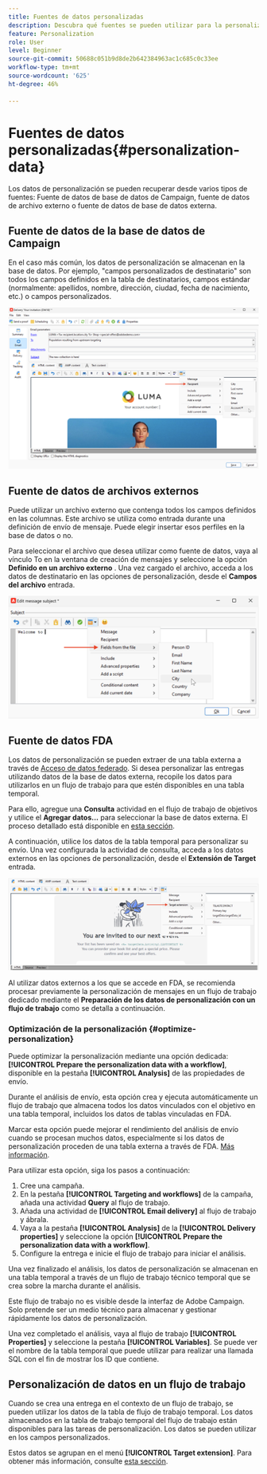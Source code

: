```yaml
---
title: Fuentes de datos personalizadas
description: Descubra qué fuentes se pueden utilizar para la personalización
feature: Personalization
role: User
level: Beginner
source-git-commit: 50688c051b9d8de2b642384963ac1c685c0c33ee
workflow-type: tm+mt
source-wordcount: '625'
ht-degree: 46%

---
```



# Fuentes de datos personalizadas{#personalization-data}

Los datos de personalización se pueden recuperar desde varios tipos de fuentes: Fuente de datos de base de datos de Campaign, fuente de datos de archivo externo o fuente de datos de base de datos externa.

## Fuente de datos de la base de datos de Campaign

En el caso más común, los datos de personalización se almacenan en la base de datos. Por ejemplo, &quot;campos personalizados de destinatario&quot; son todos los campos definidos en la tabla de destinatarios, campos estándar (normalmente: apellidos, nombre, dirección, ciudad, fecha de nacimiento, etc.) o campos personalizados.

![Campos personalizados de campaña en un correo electrónico](assets/perso-campaign-datasource.png)


## Fuente de datos de archivos externos

Puede utilizar un archivo externo que contenga todos los campos definidos en las columnas. Este archivo se utiliza como entrada durante una definición de envío de mensaje. Puede elegir insertar esos perfiles en la base de datos o no.

Para seleccionar el archivo que desea utilizar como fuente de datos, vaya al vínculo To en la ventana de creación de mensajes y seleccione la opción **Definido en un archivo externo** . Una vez cargado el archivo, acceda a los datos de destinatario en las opciones de personalización, desde el **Campos del archivo** entrada.

![Personalización de datos de un archivo](assets/perso-from-file.png)


## Fuente de datos FDA

Los datos de personalización se pueden extraer de una tabla externa a través de [Acceso de datos federado](../connect/fda.md).  Si desea personalizar las entregas utilizando datos de la base de datos externa, recopile los datos para utilizarlos en un flujo de trabajo para que estén disponibles en una tabla temporal.

Para ello, agregue una **Consulta** actividad en el flujo de trabajo de objetivos y utilice el **Agregar datos...** para seleccionar la base de datos externa. El proceso detallado está disponible en [esta sección](../../automation/workflow/query.md#adding-data).

A continuación, utilice los datos de la tabla temporal para personalizar su envío. Una vez configurada la actividad de consulta, acceda a los datos externos en las opciones de personalización, desde el **Extensión de Target** entrada.

![Personalización de datos de una base de datos externa](assets/perso-external-db.png)

Al utilizar datos externos a los que se accede en FDA, se recomienda procesar previamente la personalización de mensajes en un flujo de trabajo dedicado mediante el **Preparación de los datos de personalización con un flujo de trabajo** como se detalla a continuación.

### Optimización de la personalización {#optimize-personalization}

Puede optimizar la personalización mediante una opción dedicada: **[!UICONTROL Prepare the personalization data with a workflow]**, disponible en la pestaña **[!UICONTROL Analysis]** de las propiedades de envío.

Durante el análisis de envío, esta opción crea y ejecuta automáticamente un flujo de trabajo que almacena todos los datos vinculados con el objetivo en una tabla temporal, incluidos los datos de tablas vinculadas en FDA.

Marcar esta opción puede mejorar el rendimiento del análisis de envío cuando se procesan muchos datos, especialmente si los datos de personalización proceden de una tabla externa a través de FDA. [Más información](../connect/fda.md).

Para utilizar esta opción, siga los pasos a continuación:

1. Cree una campaña.
1. En la pestaña **[!UICONTROL Targeting and workflows]** de la campaña, añada una actividad **Query** al flujo de trabajo.
1. Añada una actividad de **[!UICONTROL Email delivery]** al flujo de trabajo y ábrala.
1. Vaya a la pestaña **[!UICONTROL Analysis]** de la **[!UICONTROL Delivery properties]** y seleccione la opción **[!UICONTROL Prepare the personalization data with a workflow]**.
1. Configure la entrega e inicie el flujo de trabajo para iniciar el análisis.

Una vez finalizado el análisis, los datos de personalización se almacenan en una tabla temporal a través de un flujo de trabajo técnico temporal que se crea sobre la marcha durante el análisis.

Este flujo de trabajo no es visible desde la interfaz de Adobe Campaign. Solo pretende ser un medio técnico para almacenar y gestionar rápidamente los datos de personalización.

Una vez completado el análisis, vaya al flujo de trabajo **[!UICONTROL Properties]** y seleccione la pestaña **[!UICONTROL Variables]**. Se puede ver el nombre de la tabla temporal que puede utilizar para realizar una llamada SQL con el fin de mostrar los ID que contiene.

## Personalización de datos en un flujo de trabajo

Cuando se crea una entrega en el contexto de un flujo de trabajo, se pueden utilizar los datos de la tabla de flujo de trabajo temporal. Los datos almacenados en la tabla de trabajo temporal del flujo de trabajo están disponibles para las tareas de personalización. Los datos se pueden utilizar en los campos personalizados.

Estos datos se agrupan en el menú **[!UICONTROL Target extension]**. Para obtener más información, consulte [esta sección](../../automation/workflow/use-workflow-data.md#target-data).




